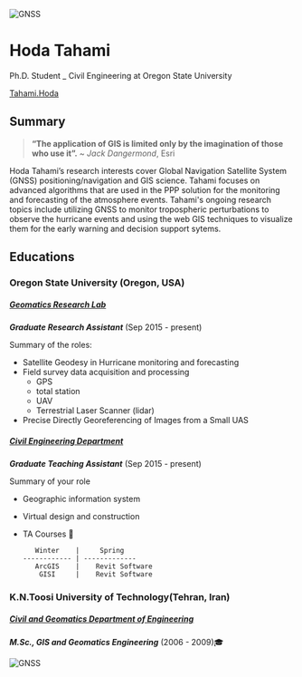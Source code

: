 
 ![GNSS](http://people.oregonstate.edu/~tahamih/images/UnitingEU_GNSS.png)

# Hoda Tahami
Ph.D. Student _ Civil Engineering at Oregon State University

[Tahami.Hoda](http://research.engr.oregonstate.edu/geomatics/graduate-students-0)

## Summary
> **“The application of GIS is limited only by the imagination of those who use it”.** ~ _Jack Dangermond_, Esri



Hoda Tahami’s research interests cover Global Navigation Satellite System (GNSS) positioning/navigation and GIS science.
Tahami focuses on advanced algorithms that are used in the PPP solution for the monitoring and forecasting of the atmosphere events.
Tahami's ongoing research topics include utilizing GNSS to monitor tropospheric perturbations to observe the hurricane events and using the web GIS techniques to visualize them for the early warning and decision support sytems.
## Educations
### Oregon State University (Oregon, USA)

##### [**Geomatics Research Lab**](http://cce.oregonstate.edu/content/geomatics-civil-engineering)
**_Graduate Research Assistant_**   (Sep 2015 - present)

Summary of the roles:
* Satellite Geodesy in Hurricane monitoring and forecasting
* Field survey data acquisition and processing
  * GPS
  * total station
  * UAV
  * Terrestrial Laser Scanner (lidar)
* Precise Directly Georeferencing of Images from a Small UAS

##### [Civil Engineering Department](http://cce.oregonstate.edu/)
**_Graduate Teaching Assistant_**   (Sep 2015 - present)

Summary of your role
* Geographic information system
* Virtual design and construction
* TA Courses :book:

         Winter    |     Spring
      ------------ | -------------
         ArcGIS    |    Revit Software
          GISI     |    Revit Software



### K.N.Toosi University of Technology(Tehran, Iran)
##### [**Civil and Geomatics Department of Engineering**](http://www.kntu.ac.ir/Index.aspx?tempname=NewENKntu&lang=2&sub=0)
**_M.Sc., GIS and Geomatics Engineering_** (2006 - 2009):mortar_board:












 ![GNSS](http://people.oregonstate.edu/~tahamih/images/GlobeNet.jpg)